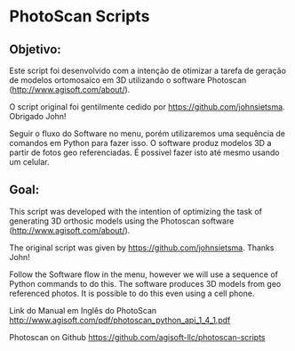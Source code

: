 # PhotoScan Scripts
## Objetivo:

Este script foi desenvolvido com a intenção de otimizar a tarefa de geração de modelos ortomosaico em 3D utilizando o software Photoscan (http://www.agisoft.com/about/). 

O script original foi gentilmente cedido por https://github.com/johnsietsma.
Obrigado John!

Seguir o fluxo do Software no menu, porém utilizaremos uma sequência de comandos em Python para fazer isso.
O software produz modelos 3D a partir de fotos geo referenciadas. É possivel fazer isto até mesmo usando um celular.

## Goal:
This script was developed with the intention of optimizing the task of generating 3D orthosic models using the Photoscan software (http://www.agisoft.com/about/). 

The original script was given by https://github.com/johnsietsma. 
Thanks John!

Follow the Software flow in the menu, however we will use a sequence of Python commands to do this.
The software produces 3D models from geo referenced photos. It is possible to do this even using a cell phone.

Link do Manual em Inglês do PhotoScan
http://www.agisoft.com/pdf/photoscan_python_api_1_4_1.pdf

Photoscan on Github
https://github.com/agisoft-llc/photoscan-scripts

